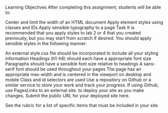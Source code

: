 Learning Objectives
After completing this assignment, students will be able to:

Center and limit the width of an HTML document
Apply element styles using classes and IDs
Apply sensible typography to a page
Task
It is recommended that you apply styles to lab 2 or 4 that you created previously, but you may start from scratch if desired. You should apply sensible styles in the following manner:

An external style.css file should be incorporated to include all your styling information
Headings (h1-h6) should each have a appropriate font size
Paragraphs should have a sensible font size relative to headings
A sans-serif font should be used throughout your pages
The page has an appropriate max-width and is centered in the viewport on desktop and mobile
Class and id selectors are used
Use a repository on Github or a similar service to store your work and track your progress. If using Github, use PagesLinks to an external site. to deploy your site as you make changes. Submit the public URL for your deployed site here.

See the rubric for a list of specific items that must be included in your site.
